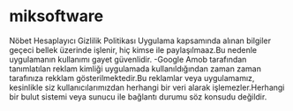 # miksoftware
Nöbet Hesaplayıcı Gizlilik Politikası
Uygulama kapsamında alınan bilgiler geçeci bellek üzerinde işlenir, hiç kimse ile paylaşılmaaz.Bu nedenle uygulamanın kullanımı gayet güvenlidir.
-Google Amob tarafından tanımlatılan reklam kimliği uygulamada kullanıldığından zaman zaman tarafınıza rekklam gösterilmektedir.Bu reklamlar veya uygulamamız, kesinlikle siz kullanıcılarımızdan herhangi bir veri alarak işlemezler.Herhangi bir bulut sistemi veya sunucu ile bağlantı durumu söz konsudu değildir. 
